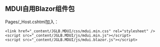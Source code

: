 ﻿## MDUI自用Blazor组件包
Pages/_Host.cshtml加入：
```
<link href="_content/JGLB.MDUI/css/mdui.min.css" rel="stylesheet" />
<script src="_content/JGLB.MDUI/js/mdui.min.js"></script>
<script src="_content/JGLB.MDUI/js/mdui.blazor.js"></script>
```